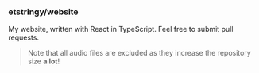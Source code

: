### etstringy/website

My website, written with React in TypeScript. Feel free to submit pull requests.

> Note that all audio files are excluded as they increase the repository size **a lot**!
